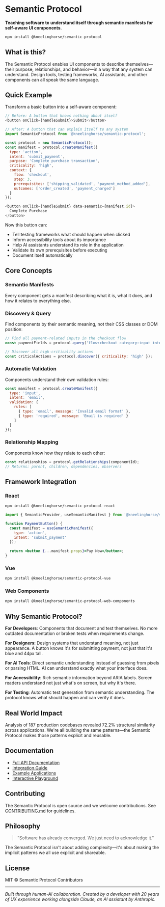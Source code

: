 # Semantic Protocol 

**Teaching software to understand itself through semantic manifests for self-aware UI components.**

```bash
npm install @kneelinghorse/semantic-protocol
```

## What is this?

The Semantic Protocol enables UI components to describe themselves—their purpose, relationships, and behavior—in a way that any system can understand. Design tools, testing frameworks, AI assistants, and other components can all speak the same language.

## Quick Example

Transform a basic button into a self-aware component:

```javascript
// Before: A button that knows nothing about itself
<button onClick={handleSubmit}>Submit</button>

// After: A button that can explain itself to any system
import SemanticProtocol from '@kneelinghorse/semantic-protocol';

const protocol = new SemanticProtocol();
const manifest = protocol.createManifest({
  type: 'action',
  intent: 'submit_payment',
  purpose: 'Complete purchase transaction',
  criticality: 'high',
  context: {
    flow: 'checkout',
    step: 3,
    prerequisites: ['shipping_validated', 'payment_method_added'],
    outcomes: ['order_created', 'payment_charged']
  }
});

<button onClick={handleSubmit} data-semantic={manifest.id}>
  Complete Purchase
</button>
```

Now this button can:
- Tell testing frameworks what should happen when clicked
- Inform accessibility tools about its importance
- Help AI assistants understand its role in the application
- Validate its own prerequisites before executing
- Document itself automatically

## Core Concepts

### Semantic Manifests
Every component gets a manifest describing what it is, what it does, and how it relates to everything else.

### Discovery & Query
Find components by their semantic meaning, not their CSS classes or DOM position:

```javascript
// Find all payment-related inputs in the checkout flow
const paymentFields = protocol.query('flow:checkout category:input intent:payment');

// Discover all high-criticality actions
const criticalActions = protocol.discover({ criticality: 'high' });
```

### Automatic Validation
Components understand their own validation rules:

```javascript
const manifest = protocol.createManifest({
  type: 'input',
  intent: 'email',
  validation: {
    rules: [
      { type: 'email', message: 'Invalid email format' },
      { type: 'required', message: 'Email is required' }
    ]
  }
});
```

### Relationship Mapping
Components know how they relate to each other:

```javascript
const relationships = protocol.getRelationships(componentId);
// Returns: parent, children, dependencies, observers
```

## Framework Integration

### React
```bash
npm install @kneelinghorse/semantic-protocol-react
```

```jsx
import { SemanticProvider, useSemanticManifest } from '@kneelinghorse/semantic-protocol-react';

function PaymentButton() {
  const manifest = useSemanticManifest({
    type: 'action',
    intent: 'submit_payment'
  });
  
  return <button {...manifest.props}>Pay Now</button>;
}
```

### Vue
```bash
npm install @kneelinghorse/semantic-protocol-vue
```

### Web Components
```bash
npm install @kneelinghorse/semantic-protocol-web-components
```

## Why Semantic Protocol?

**For Developers**: Components that document and test themselves. No more outdated documentation or broken tests when requirements change.

**For Designers**: Design systems that understand meaning, not just appearance. A button knows it's for submitting payment, not just that it's blue and 44px tall.

**For AI Tools**: Direct semantic understanding instead of guessing from pixels or parsing HTML. AI can understand exactly what your interface does.

**For Accessibility**: Rich semantic information beyond ARIA labels. Screen readers understand not just what's on screen, but why it's there.

**For Testing**: Automatic test generation from semantic understanding. The protocol knows what should happen and can verify it does.

## Real World Impact

Analysis of 187 production codebases revealed 72.2% structural similarity across applications. We're all building the same patterns—the Semantic Protocol makes those patterns explicit and reusable.

## Documentation

- [Full API Documentation](./docs/api.md)
- [Integration Guide](./docs/integration.md)
- [Example Applications](./examples/)
- [Interactive Playground](https://semantic-protocol.dev/playground)

## Contributing

The Semantic Protocol is open source and we welcome contributions. See [CONTRIBUTING.md](./CONTRIBUTING.md) for guidelines.

## Philosophy

> "Software has already converged. We just need to acknowledge it."

The Semantic Protocol isn't about adding complexity—it's about making the implicit patterns we all use explicit and shareable.

## License

MIT © Semantic Protocol Contributors

---

*Built through human-AI collaboration. Created by a developer with 20 years of UX experience working alongside Claude, an AI assistant by Anthropic.*
